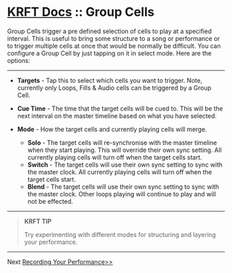 # [KRFT Docs](/docs) :: Group Cells

Group Cells trigger a pre defined selection of cells to play at a specified interval. This is useful to bring some structure to a song or performance or to trigger multiple cells at once that would be normally be difficult. You can configure a Group Cell by just tapping on it in select mode. Here are the options:

----


- **Targets** - Tap this to select which cells you want to trigger. Note, currently only Loops, Fills & Audio cells can be triggered by a Group Cell.

- **Cue Time** - The time that the target cells will be cued to. This will be the next interval on the master timeline based on what you have selected.

- **Mode** - How the target cells and currently playing cells will merge.

    - **Solo** - The target cells will re-synchronise with the master timeline when they start playing. This will override their own sync setting. All currently playing cells will turn off when the target cells start.
    - **Switch** - The target cells will use their own sync setting to sync with the master clock. All currently playing cells will turn off when the target cells start.
    - **Blend** - The target cells will use their own sync setting to sync with the master clock. Other loops playing will continue to play and will not be effected.
‍


---

> **KRFT TIP**
> 
> Try experimenting with different modes for structuring and layering your performance.
>

--------

Next [Recording Your Performance>>](../recording-your-performance)



